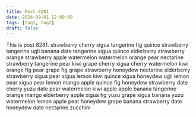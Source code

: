 ```yaml
---
title: Post 8281
date: 2024-09-01 12:00:00
tags: [tag1, tag2]
draft: false
---
```

This is post 8281.
strawberry
cherry
xigua
tangerine
fig
quince
strawberry
tangerine
ugli
banana
date
tangerine
xigua
quince
elderberry
strawberry
orange
strawberry
apple
watermelon
watermelon
orange
pear
nectarine
strawberry
tangerine
pear
kiwi
grape
cherry
xigua
cherry
watermelon
kiwi
orange
fig
pear
grape
fig
grape
strawberry
honeydew
nectarine
elderberry
strawberry
xigua
pear
xigua
lemon
kiwi
quince
xigua
honeydew
ugli
lemon
pear
xigua
pear
lemon
mango
apple
quince
fig
honeydew
strawberry
date
cherry
yuzu
date
pear
watermelon
kiwi
apple
apple
banana
tangerine
orange
mango
elderberry
apple
xigua
fig
yuzu
grape
xigua
banana
yuzu
watermelon
lemon
apple
pear
honeydew
grape
banana
strawberry
date
honeydew
date
nectarine
zucchini
